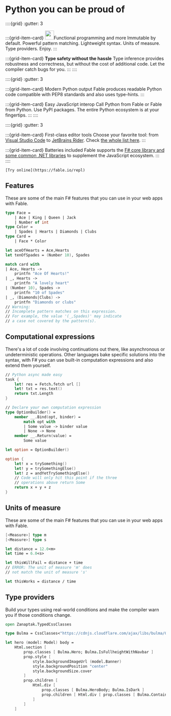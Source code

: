 # Python you can be proud of

::::{grid}
:gutter: 3

:::{grid-item-card} <span class="image" style="height: 2em; width: 2em;"><img style="height: 2em; width: 2em;" src="https://fable.io/static/img/fsharp.png" /></span>Functional programming and more
Immutable by default. Powerful pattern matching. Lightweight syntax. Units of measure. Type providers. Enjoy.
:::

:::{grid-item-card} <span class="icon is-small has-text-black"><i class="fas fa-lock fa-2x"></i></span> **Type safety without the hassle**
Type inference provides robustness and correctness, but without the cost of additional code. Let the compiler catch bugs for you.
:::
::::

::::{grid}
:gutter: 3

:::{grid-item-card} <span class="icon is-large has-text-black"><i class="fas fa-wrench fa-2x"></i></span> Modern Python output
Fable produces readable Python code compatible with PEP8 standards and also uses type-hints.
:::

:::{grid-item-card} <span class="icon is-large has-text-black"><i class="fas fa-puzzle-piece fa-2x"></i></span> Easy JavaScript interop
Call Python from Fable or Fable from Python. Use PyPI packages. The entire Python ecosystem is at your fingertips.
:::
::::

::::{grid}
:gutter: 3

:::{grid-item-card} <span class="icon is-large has-text-black"><i class="fas fa-edit fa-2x"></i></span> First-class editor tools
Choose your favorite tool: from <a href="https://ionide.io/">Visual Studio Code</a> to <a href="https://www.jetbrains.com/rider/">JetBrains Rider</a>. 
Check <a href="/docs/2-steps/setup.html#development-tools">the whole list here</a>.
:::

:::{grid-item-card} <span class="icon is-large has-text-black"><i class="fas fa-battery-full fa-2x"></i></span> Batteries included
Fable supports the <a href="docs/dotnet/compatibility.html">F# core library and some common .NET libraries</a> to supplement the JavaScript ecosystem.
:::
::::

```{seealso}
[Try online](https://fable.io/repl)
```

## Features

These are some of the main F# features that you can use in your web apps with Fable.

```fsharp
type Face =
    | Ace | King | Queen | Jack
    | Number of int
type Color =
    | Spades | Hearts | Diamonds | Clubs
type Card =
    | Face * Color

let aceOfHearts = Ace,Hearts
let tenOfSpades = (Number 10), Spades

match card with
| Ace, Hearts ->
    printfn "Ace Of Hearts!"
| _, Hearts ->
    printfn "A lovely heart"
| (Number 10), Spades ->
    printfn "10 of Spades"
| _, (Diamonds|Clubs) ->
    printfn "Diamonds or clubs"
// Warning:
// Incomplete pattern matches on this expression.
// For example, the value '(_,Spades)' may indicate
// a case not covered by the pattern(s).
```

## Computational expressions

There's a lot of code involving continuations out there, like asynchronous or
undeterministic operations. Other languages bake specific solutions into the syntax,
with F# you can use built-in computation expressions and also extend them yourself.

```fsharp
// Python async made easy
task {
    let! res = Fetch.fetch url []
    let! txt = res.text()
    return txt.Length
}

// Declare your own computation expression
type OptionBuilder() =
    member __.Bind(opt, binder) =
        match opt with
        | Some value -> binder value
        | None -> None
    member __.Return(value) =
        Some value

let option = OptionBuilder()

option {
    let! x = trySomething()
    let! y = trySomethingElse()
    let! z = andYetTrySomethingElse()
    // Code will only hit this point if the three
    // operations above return Some
    return x + y + z
}
```

## Units of measure

These are some of the main F# features that you can use in your web apps with Fable.

```fsharp
[<Measure>] type m
[<Measure>] type s

let distance = 12.0<m>
let time = 6.0<s>

let thisWillFail = distance + time
// ERROR: The unit of measure 'm' does
// not match the unit of measure 's'

let thisWorks = distance / time
```

## Type providers

Build your types using real-world conditions and make the compiler warn you if those conditions change.

```fsharp
open Zanaptak.TypedCssClasses

type Bulma = CssClasses<"https://cdnjs.cloudflare.com/ajax/libs/bulma/0.9.3/css/bulma.min.css", Naming.PascalCase>

let hero (model: Model) body =
    Html.section [
        prop.classes [ Bulma.Hero; Bulma.IsFullheightWithNavbar ]
        prop.style [
            style.backgroundImageUrl (model.Banner)
            style.backgroundPosition "center"
            style.backgroundSize.cover
        ]
        prop.children [
            Html.div [
                prop.classes [ Bulma.HeroBody; Bulma.IsDark ]
                prop.children [ Html.div [ prop.classes [ Bulma.Container ]; prop.children body ] ]
            ]
        ]
    ]
```

